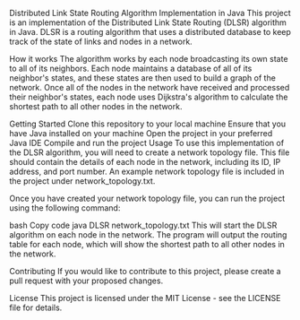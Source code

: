 Distributed Link State Routing Algorithm Implementation in Java
This project is an implementation of the Distributed Link State Routing (DLSR) algorithm in Java. DLSR is a routing algorithm that uses a distributed database to keep track of the state of links and nodes in a network.

How it works
The algorithm works by each node broadcasting its own state to all of its neighbors. Each node maintains a database of all of its neighbor's states, and these states are then used to build a graph of the network. Once all of the nodes in the network have received and processed their neighbor's states, each node uses Dijkstra's algorithm to calculate the shortest path to all other nodes in the network.

Getting Started
Clone this repository to your local machine
Ensure that you have Java installed on your machine
Open the project in your preferred Java IDE
Compile and run the project
Usage
To use this implementation of the DLSR algorithm, you will need to create a network topology file. This file should contain the details of each node in the network, including its ID, IP address, and port number. An example network topology file is included in the project under network_topology.txt.

Once you have created your network topology file, you can run the project using the following command:

bash
Copy code
java DLSR network_topology.txt
This will start the DLSR algorithm on each node in the network. The program will output the routing table for each node, which will show the shortest path to all other nodes in the network.

Contributing
If you would like to contribute to this project, please create a pull request with your proposed changes.

License
This project is licensed under the MIT License - see the LICENSE file for details.
